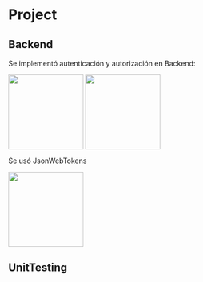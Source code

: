 # Project


## Backend
Se implementó autenticación y autorización en Backend:

<img align="center" src="https://github.com/GregHowe/Library-Backend-UnitTest/blob/main/images/Credentials.png" height="150" />            

<img align="center" src="https://github.com/GregHowe/Library-Backend-UnitTest/blob/main/images/Permission-JsonWebTokens.JPG" height="150" />              

Se usó JsonWebTokens

<img align="center" src="https://github.com/GregHowe/Library-Backend-UnitTest/blob/main/images/JsonWebTokens.JPG" height="150" />
   


## UnitTesting
